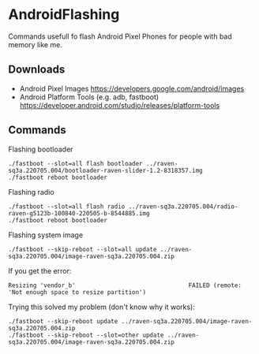 # AndroidFlashing
Commands usefull fo flash Android Pixel Phones for people with bad memory like me.

## Downloads
- Android Pixel Images https://developers.google.com/android/images 
- Android Platform Tools (e.g. adb, fastboot) https://developer.android.com/studio/releases/platform-tools 

## Commands

Flashing bootloader
```
./fastboot --slot=all flash bootloader ../raven-sq3a.220705.004/bootloader-raven-slider-1.2-8318357.img 
./fastboot reboot bootloader
```

Flashing radio
```
./fastboot --slot=all flash radio ../raven-sq3a.220705.004/radio-raven-g5123b-100840-220505-b-8544885.img 
./fastboot reboot bootloader
```

Flashing system image
```
./fastboot --skip-reboot --slot=all update ../raven-sq3a.220705.004/image-raven-sq3a.220705.004.zip
```

If you get the error:

```
Resizing 'vendor_b'                                FAILED (remote: 'Not enough space to resize partition')
```

Trying this solved my problem (don't know why it works):

```
./fastboot --skip-reboot update ../raven-sq3a.220705.004/image-raven-sq3a.220705.004.zip
./fastboot --skip-reboot --slot=other update ../raven-sq3a.220705.004/image-raven-sq3a.220705.004.zip  
```

